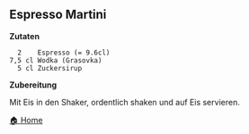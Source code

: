 Espresso Martini
-----------------

**Zutaten**

```
  2    Espresso (= 9.6cl)
7,5 cl Wodka (Grasovka)
  5 cl Zuckersirup
```

**Zubereitung**

Mit Eis in den Shaker, ordentlich shaken und auf Eis servieren.

[🏠 Home](/)
